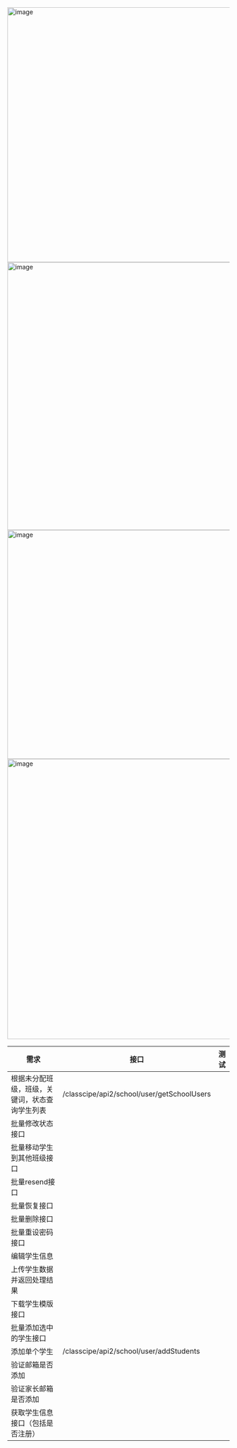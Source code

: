 <img width="577" alt="image" src="https://user-images.githubusercontent.com/8150260/173975140-c637b647-7901-4017-ba88-6ced5d0062f6.png">
<img width="606" alt="image" src="https://user-images.githubusercontent.com/8150260/173975394-6266bd7f-4d3e-4362-9964-e0f55b0cd3b1.png">
<img width="518" alt="image" src="https://user-images.githubusercontent.com/8150260/173975461-95526fd9-ff45-4fbc-bf92-99354a08afeb.png">
<img width="634" alt="image" src="https://user-images.githubusercontent.com/8150260/173975722-18253073-b38c-4e6a-b213-cdae715feb45.png">

| 需求                                           | 接口 | 测试 |
| ---------------------------------------------- | ---- | ---- |
| 根据未分配班级，班级，关键词，状态查询学生列表 | /classcipe/api2/school/user/getSchoolUsers     |      |
| 批量修改状态接口                               |      |      |
| 批量移动学生到其他班级接口                     |      |      |
| 批量resend接口                                 |      |      |
| 批量恢复接口                                   |      |      |
| 批量删除接口                                   |      |      |
| 批量重设密码接口                               |      |      |
| 编辑学生信息                                   |      |      |
| 上传学生数据并返回处理结果                     |      |      |
| 下载学生模版接口                               |      |      |
| 批量添加选中的学生接口                         |      |      |
| 添加单个学生                                   | /classcipe/api2/school/user/addStudents     |      |
| 验证邮箱是否添加                               |      |      |
| 验证家长邮箱是否添加                           |      |      |
| 获取学生信息接口（包括是否注册）               |      |      |


